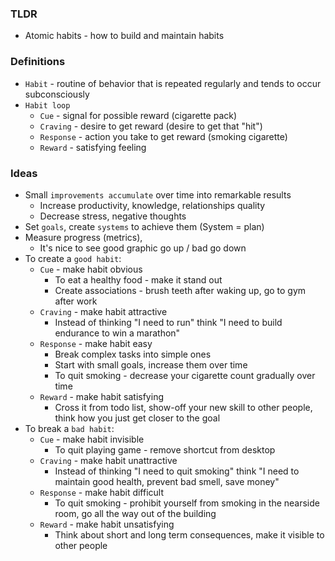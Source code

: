 ### TLDR
* Atomic habits - how to build and maintain habits

### Definitions
* `Habit` - routine of behavior that is repeated regularly and tends to occur subconsciously
* `Habit loop`
    * `Cue` - signal for possible reward (cigarette pack)
    * `Craving` - desire to get reward (desire to get that "hit")
    * `Response` - action you take to get reward (smoking cigarette)
    * `Reward` - satisfying feeling

### Ideas
* Small `improvements accumulate` over time into remarkable results
    * Increase productivity, knowledge, relationships quality
    * Decrease stress, negative thoughts
* Set `goals`, create `systems` to achieve them (System = plan)
* Measure progress (metrics), 
    * It's nice to see good graphic go up / bad go down
* To create a `good habit`:
    * `Cue` - make habit obvious
        * To eat a healthy food - make it stand out
        * Create associations - brush teeth after waking up, go to gym after work
    * `Craving` - make habit attractive
        * Instead of thinking "I need to run" think "I need to build endurance to win a marathon"
    * `Response` - make habit easy
        * Break complex tasks into simple ones
        * Start with small goals, increase them over time
        * To quit smoking - decrease your cigarette count gradually over time
    * `Reward` - make habit satisfying
        * Cross it from todo list, show-off your new skill to other people, think how you just get closer to the goal
* To break a `bad habit`:
    * `Cue` - make habit invisible
        * To quit playing game - remove shortcut from desktop
    * `Craving` - make habit unattractive
        * Instead of thinking "I need to quit smoking" think "I need to maintain good health, prevent bad smell, save money"
    * `Response` - make habit difficult
        * To quit smoking - prohibit yourself from smoking in the nearside room, go all the way out of the building
    * `Reward` - make habit unsatisfying
        * Think about short and long term consequences, make it visible to other people
